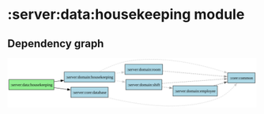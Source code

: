﻿# :server:data:housekeeping module
## Dependency graph
![:server:data:housekeeping](../../../docs/images/graphs/dep_graph__server_data_housekeeping.svg)
